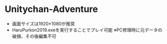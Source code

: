 # Unitychan-Adventure

* 画面サイズは1920×1080が推奨
* HaruPurkon2019.exeを実行することでプレイ可能
※PC修理時に元データの破損、その後編集不可
